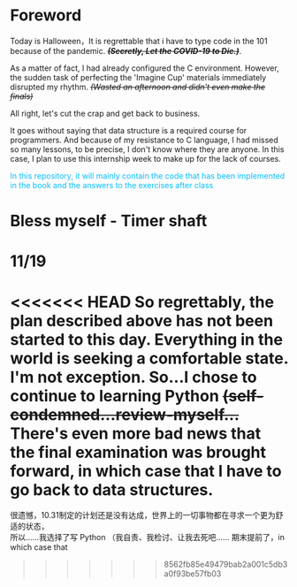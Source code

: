 # Foreword

Today is Halloween，It is regrettable that i have to type code in the 101 because of
the pandemic.  ~~***(Secretly, Let the COVID-19 to Die.)***~~.

As a matter of fact, I had already configured the C environment. However, the sudden task of perfecting
the 'Imagine Cup' materials immediately disrupted my rhythm. ~~*(Wasted an afternoon and didn't even make the finals)*~~

All right, let's cut the crap and get back to business.

It goes without saying that data structure is a required course for programmers. And because of my
resistance to C language, I had missed so many lessons, to be precise, I don't know where they are 
anyone. In this case, I plan to use this internship week to make up for the lack of courses.


<span style="color: DeepSkyBlue; ">
In this repository, it will mainly contain the code that has been implemented 
in the book and the answers to the exercises after class
</span>



# Bless myself - Timer shaft
# 11/19
<<<<<<< HEAD
So regrettably, the plan described above has not been started to this day.
**Everything in the world  is seeking a comfortable state.** I'm not exception.
So...I chose to  continue to learning Python ~~(self-condemned...review-myself...~~
There's even more bad news that the final examination was brought forward, in which case 
that I have to go back to data structures.
=======

很遗憾，10.31制定的计划还是没有达成，世界上的一切事物都在寻求一个更为舒适的状态，\
所以……我选择了写 Python （我自责、我检讨、让我去死吧……
期末提前了，in which case that 
>>>>>>> 8562fb85e49479bab2a001c5db3a0f93be57fb03
